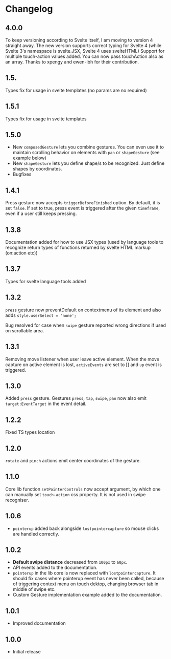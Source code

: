 # Changelog

## 4.0.0

To keep versioning according to Svelte itself, I am moving to version 4 straight away.
The new version supports correct typing for Svelte 4 (while Svelte 3's namespace is svelte.JSX, Svelte 4 uses svelteHTML)
Support for multiple touch-action values added. You can now pass touchAction also as an array.
Thanks to xpengy and ewen-lbh for their contribution.

## 1.5.

Types fix for usage in svelte templates (no params are no required)

## 1.5.1

Types fix for usage in svelte templates

## 1.5.0

- New `composedGesture` lets you combine gestures. You can even use it to maintain scrolling behavior on elements with `pan` or `shapeGesture` (see example below)
- New `shapeGesture` lets you define shape/s to be recognized. Just define shapes by coordinates.
- Bugfixes

## 1.4.1

Press gesture now accepts `triggerBeforeFinished` option. By default, it is set `false`. If set to true, press event is triggered after the given `timeframe`, even if a user still keeps pressing.

## 1.3.8

Documentation added for how to use JSX types (used by language tools to recognize return types of functions returned by svelte HTML markup (on:action etc))

## 1.3.7

Types for svelte language tools added

## 1.3.2

`press` gesture now preventDefault on contextmenu of its element and also adds `style.userSelect = 'none';`

Bug resolved for case when `swipe` gesture reported wrong directions if used on scrollable area.

## 1.3.1

Removing move listener when user leave active element.
When the move capture on active element is lost, `activeEvents` are set to [] and `up` event is triggered.

## 1.3.0

Added `press` gesture.
Gestures `press`, `tap`, `swipe`, `pan` now also emit `target:EventTarget` in the event detail.

## 1.2.2

Fixed TS types location

## 1.2.0

`rotate` and `pinch` actions emit center coordinates of the gesture.

## 1.1.0

Core lib function `setPointerControls` now accept argument, by which one can manually set `touch-action` css property. It is not used in swipe recogniser.

## 1.0.6

- `pointerup` added back alongside `lostpointercapture` so mouse clicks are handled correctly.

## 1.0.2

- **Default swipe distance** decreased from `100px` to `60px`.
- API events added to the documentation.
- `pointerup` in the lib core is now replaced with `lostpointercapture`. It should fix cases where pointerup event has never been called, because of triggering context menu on touch dektop, changing browser tab in middle of swipe etc.
- Custom Gesture implementation example added to the documentation.

## 1.0.1

- Improved documentation

## 1.0.0

- Initial release
